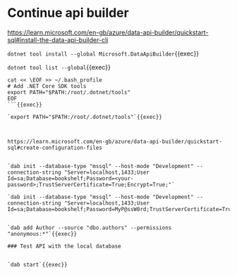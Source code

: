 # Continue api builder


https://learn.microsoft.com/en-gb/azure/data-api-builder/quickstart-sql#install-the-data-api-builder-cli


`dotnet tool install --global Microsoft.DataApiBuilder`{{exec}}

`dotnet tool list --global`{{exec}}

```
cat << \EOF >> ~/.bash_profile
# Add .NET Core SDK tools
export PATH="$PATH:/root/.dotnet/tools"
EOF
```{{exec}}

`export PATH="$PATH:/root/.dotnet/tools"`{{exec}}



https://learn.microsoft.com/en-gb/azure/data-api-builder/quickstart-sql#create-configuration-files


`dab init --database-type "mssql" --host-mode "Development" --connection-string "Server=localhost,1433;User Id=sa;Database=bookshelf;Password=<your-password>;TrustServerCertificate=True;Encrypt=True;"`

`dab init --database-type "mssql" --host-mode "Development" --connection-string "Server=localhost,1433;User Id=sa;Database=bookshelf;Password=MyP@ssW0rd;TrustServerCertificate=True;Encrypt=True;"`{{exec}}


`dab add Author --source "dbo.authors" --permissions "anonymous:*"`{{exec}}

### Test API with the local database


`dab start`{{exec}}
